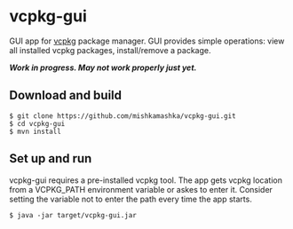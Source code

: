 # vcpkg-gui
GUI app for [vcpkg](https://github.com/microsoft/vcpkg) package manager. GUI provides simple operations: view all installed vcpkg packages, install/remove a package.

***Work in progress. May not work properly just yet.***

## Download and build

```
$ git clone https://github.com/mishkamashka/vcpkg-gui.git
$ cd vcpkg-gui
$ mvn install
```

## Set up and run
vcpkg-gui requires a pre-installed vcpkg tool. The app gets vcpkg location from a VCPKG_PATH environment variable or askes to enter it. Consider setting the variable not to enter the path every time the app starts.

```
$ java -jar target/vcpkg-gui.jar
```
